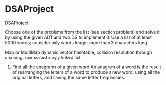 # DSAProject
DSAProject

Choose one of the problems from the list (see section problem) and solve it by using the given ADT and two DS to implement it.
Use a list of at least 5000 words; consider only words longer more than 3 characters long.

Map or MultiMap
dynamic vector
hashtable, collision resolution through chaining; use sorted singly linked list


1. Find all the anagrams of a given word
An anagram of a word is the result of rearranging the letters of a word to produce a new word, using all the original letters, and having the same letter frequencies.